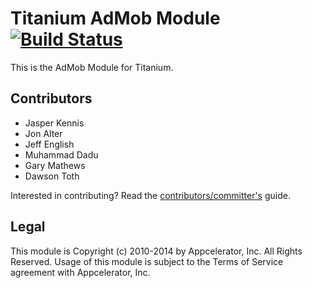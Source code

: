 Titanium AdMob Module [![Build Status](https://travis-ci.org/muhammaddadu/ti.admob.svg)](https://travis-ci.org/muhammaddadu/ti.admob)
============

This is the AdMob Module for Titanium.

## Contributors

* Jasper Kennis
* Jon Alter
* Jeff English
* Muhammad Dadu
* Gary Mathews
* Dawson Toth

Interested in contributing? Read the [contributors/committer's](https://wiki.appcelerator.org/display/community/Home) guide.

## Legal

This module is Copyright (c) 2010-2014 by Appcelerator, Inc. All Rights Reserved. Usage of this module is subject to 
the Terms of Service agreement with Appcelerator, Inc.  
